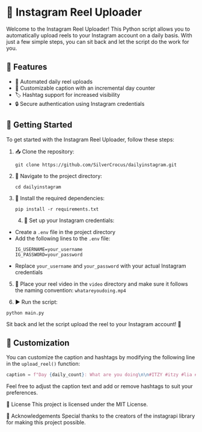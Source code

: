 # 📸 Instagram Reel Uploader

Welcome to the Instagram Reel Uploader! This Python script allows you to automatically upload reels to your Instagram account on a daily basis. With just a few simple steps, you can sit back and let the script do the work for you.

## 🌟 Features

- 🤖 Automated daily reel uploads
- 📅 Customizable caption with an incremental day counter
- 🏷️ Hashtag support for increased visibility
- 🔒 Secure authentication using Instagram credentials

## 🚀 Getting Started

To get started with the Instagram Reel Uploader, follow these steps:

1. 📥 Clone the repository:
   ```
   git clone https://github.com/SilverCrocus/dailyinstagram.git
   ```
2. 📂 Navigate to the project directory:
   ```
   cd dailyinstagram
   ```
3. 🐍 Install the required dependencies:
   ```
   pip install -r requirements.txt
   ```
   4. 🔐 Set up your Instagram credentials:
- Create a `.env` file in the project directory
- Add the following lines to the `.env` file:
  ```
  IG_USERNAME=your_username
  IG_PASSWORD=your_password
  ```
- Replace `your_username` and `your_password` with your actual Instagram credentials

5. 🎥 Place your reel video in the `video` directory and make sure it follows the naming convention: `whatareyoudoing.mp4`

6. ▶️ Run the script:
  ```
  python main.py
  ```

Sit back and let the script upload the reel to your Instagram account! 🎉

## 📝 Customization

You can customize the caption and hashtags by modifying the following line in the `upload_reel()` function:

```python
caption = f"Day {daily_count}: What are you doing\n\n#ITZY #itzy #lia #midzy #yuna #ryujin #yeji #chaeryeong #borntobe"
```
Feel free to adjust the caption text and add or remove hashtags to suit your preferences.

📜 License
This project is licensed under the MIT License.

🙏 Acknowledgements
Special thanks to the creators of the instagrapi library for making this project possible.
